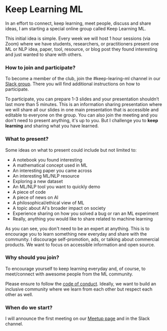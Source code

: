 # Keep Learning ML

In an effort to connect, keep learning, meet people, discuss and share ideas, I am starting a special online group called Keep Learning ML. 

This initial idea is simple. Every week we will host 1 hour sessions (via Zoom) where we have students, researchers, or practitioners present one ML or NLP idea, paper, tool, resource, or blog post they found interesting and just wanted to share with others. 

### How to join and participate?

To become a member of the club, join the #keep-learing-ml channel in our [Slack group](https://join.slack.com/t/dairai/shared_invite/zt-dv2dwzj7-F9HT047jIGkunNKv88lQ~g). There you will find additional instructions on how to participate. 

To participate, you can prepare 1-3 slides and your presentation shouldn’t last more than 5 minutes. This is an information sharing presentation where we will share all our slides in one main presentation that is accessible and editable to everyone on the group. You can also join the meeting and you don't need to present anything, it's up to you. But I challenge you to **keep learning** and sharing what you have learned.  

### What to present?

Some ideas on what to present could include but not limited to:
- A notebook you found interesting
- A mathematical concept used in ML
- An interesting paper you came across
- An interesting ML/NLP resource
- Exploring a new dataset
- An ML/NLP tool you want to quickly demo
- A piece of code
- A piece of news on AI
- A philosophical/ethical view of ML
- A topic about AI's broader impact on society
- Experience sharing on how you solved a bug or ran an ML experiment
- Really, anything you would like to share related to machine learning

As you can see, you don't need to be an expert at anything. This is to encourage you to learn something new everyday and share with the community. I discourage self-promotion, ads, or talking about commercial products. We want to focus on accessible information and open source.

### Why should you join? 

To encourage yourself to keep learning everyday and, of course, to meet/connect with awesome people from the ML community.

Please ensure to follow the [code of conduct](https://github.com/dair-ai/dair-ai.github.io/blob/master/CODE_OF_CONDUCT.md). Ideally, we want to build an inclusive community where we learn from each other but respect each other as well.

### When do we start?
I will announce the first meeting on our [Meetup page](https://www.meetup.com/dair-ai/) and in the Slack channel. 





